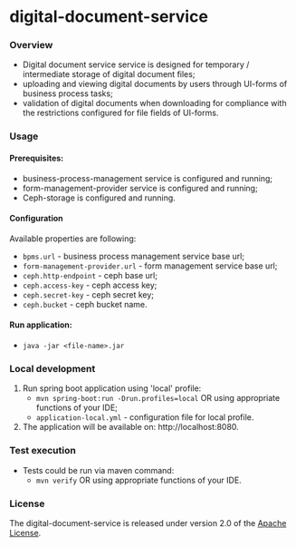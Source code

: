 # digital-document-service

### Overview

* Digital document service service is designed for temporary / intermediate storage of digital
  document files;
* uploading and viewing digital documents by users through UI-forms of business process tasks;
* validation of digital documents when downloading for compliance with the restrictions configured
  for file fields of UI-forms.
  
### Usage

#### Prerequisites:

* business-process-management service is configured and running;
* form-management-provider service is configured and running;
* Ceph-storage is configured and running.

#### Configuration

Available properties are following:

* `bpms.url` - business process management service base url;
* `form-management-provider.url` - form management service base url;
* `ceph.http-endpoint` - ceph base url;
* `ceph.access-key` - ceph access key;
* `ceph.secret-key` - ceph secret key;
* `ceph.bucket` - ceph bucket name.

#### Run application:

* `java -jar <file-name>.jar`

### Local development

1. Run spring boot application using 'local' profile:
    * `mvn spring-boot:run -Drun.profiles=local` OR using appropriate functions of your IDE;
    * `application-local.yml` - configuration file for local profile.
2. The application will be available on: http://localhost:8080.

### Test execution

* Tests could be run via maven command:
    * `mvn verify` OR using appropriate functions of your IDE.
    
### License

The digital-document-service is released under version 2.0 of
the [Apache License](https://www.apache.org/licenses/LICENSE-2.0).
